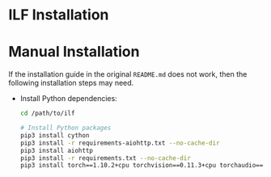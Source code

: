 # ILF Installation


# Manual Installation

If the installation guide in the original `README.md` does not work, then the
following installation steps may need.

- Install Python dependencies:

  ``` sh
  cd /path/to/ilf

  # Install Python packages
  pip3 install cython
  pip3 install -r requirements-aiohttp.txt --no-cache-dir
  pip3 install aiohttp
  pip3 install -r requirements.txt --no-cache-dir
  pip3 install torch==1.10.2+cpu torchvision==0.11.3+cpu torchaudio==0.10.2+cpu -f https://download.pytorch.org/whl/cpu/torch_stable.html
  ```
